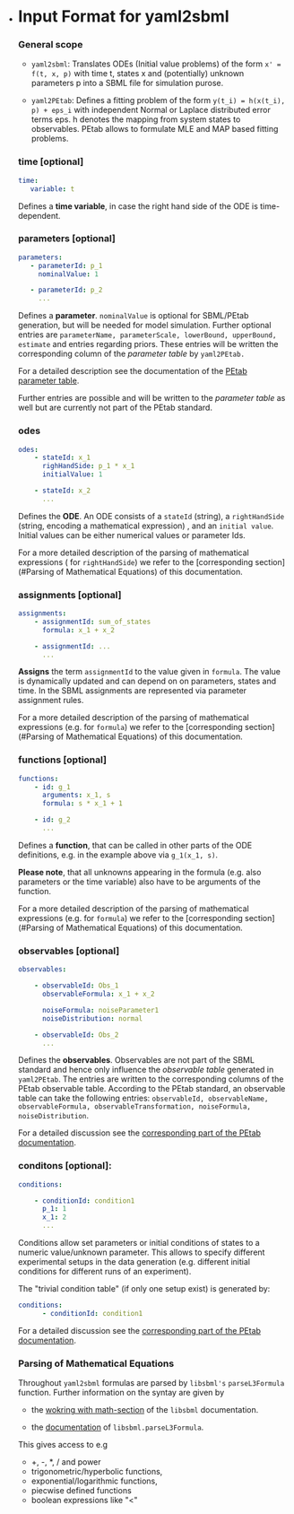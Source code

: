 * # Input Format for yaml2sbml

  ### General scope

  * `yaml2sbml`: Translates ODEs (Initial value problems) of the form `x' = f(t, x, p)` with time t, states x  and (potentially) unknown parameters p into a SBML file for simulation purose.

  * `yaml2PEtab`: Defines a fitting problem of the form `y(t_i) = h(x(t_i), p) + eps_i` with independent Normal or Laplace distributed error terms eps. h denotes the mapping from system states to observables. PEtab allows to formulate MLE and MAP based fitting problems.

    

  ### time [optional]

  ```yaml
  time:
     variable: t
  ```

  Defines a **time variable**, in case the right hand side of the ODE is time-dependent.
  
  

  ### parameters [optional]

  ```yaml
  parameters: 
     - parameterId: p_1
       nominalValue: 1
  
     - parameterId: p_2
       ...     
  ```

  Defines a **parameter**. `nominalValue` is optional for SBML/PEtab generation, but will be needed for model simulation. Further optional entries are `parameterName, parameterScale, lowerBound, upperBound, estimate` and entries regarding priors. These entries will be written the corresponding column of the _parameter table_ by `yaml2PEtab.`

  For a detailed description see the documentation of the [PEtab parameter table](https://github.com/PEtab-dev/PEtab/blob/master/doc/documentation_data_format.md#parameter-table "PEtab paramter table documentation"). 

  Further entries are possible and will be written to the _parameter table_ as well but are currently not part of the PEtab standard. 
  
  

  ### odes

  ```yaml
  odes:
      - stateId: x_1
        righHandSide: p_1 * x_1
        initialValue: 1
  
      - stateId: x_2
        ...      
  ```

  Defines the **ODE**. An ODE consists of a `stateId` (string), a `rightHandSide` (string, encoding a mathematical expression) , and an `initial value`. Initial values can be either numerical values or parameter Ids. 

  For a more detailed description of the parsing of mathematical expressions ( for  `rightHandSide`) we refer to the [corresponding section](#Parsing of Mathematical Equations) of this documentation.
  
  

  ### assignments [optional]

  ```yaml
  assignments:
      - assignmentId: sum_of_states
        formula: x_1 + x_2
  
      - assignmentId: ...
        ...
  ```

  **Assigns** the term `assignmentId` to the value given in `formula`. The value is dynamically updated and can depend on on parameters, states and time. In the SBML assignments are represented via parameter assignment rules.

  For a more detailed description of the parsing of mathematical expressions (e.g. for  `formula`) we refer to the [corresponding section](#Parsing of Mathematical Equations) of this documentation.
  
  

  ### functions [optional]

  ``` yaml
  functions:
      - id: g_1
        arguments: x_1, s
        formula: s * x_1 + 1
  
      - id: g_2
        ...
  ```

  Defines a **function**, that can be called in other parts of the ODE definitions, e.g. in the example above via  `g_1(x_1, s)`. 

  **Please note**, that all unknowns appearing in the formula (e.g. also parameters or the time variable) also have to be arguments of the function.  

  For a more detailed description of the parsing of mathematical expressions (e.g. for  `formula`) we refer to the [corresponding section](#Parsing of Mathematical Equations) of this documentation.
  
  

  ### observables [optional]

  ``` yaml
  observables:
  
      - observableId: Obs_1
        observableFormula: x_1 + x_2
  
        noiseFormula: noiseParameter1
        noiseDistribution: normal
  
      - observableId: Obs_2
        ...
  ```

  Defines the **observables**. Observables are not part of the SBML standard and hence only influence the _observable table_ generated in `yaml2PEtab`. The entries are written to the corresponding columns of the PEtab observable table. According to the PEtab standard, an observable table can take the following entries:  `observableId, observableName, observableFormula, observableTransformation, noiseFormula, noiseDistribution`. 

  For a detailed discussion see the [corresponding part of the PEtab documentation](https://github.com/PEtab-dev/PEtab/blob/master/doc/documentation_data_format.md#observables-table).
  
  

  ### conditons [optional]:

  ```yaml
  conditions:
  
      - conditionId: condition1
        p_1: 1
        x_1: 2
        ...
  ```

  Conditions allow set parameters or initial conditions of states to a numeric value/unknown parameter. This allows to specify different experimental setups in the data generation (e.g. different initial conditions for different runs of an experiment). 

  The "trivial condition table" (if only one setup exist) is generated by:

  ```yaml
  conditions:
        - conditionId: condition1
  ```


  
  For a detailed discussion see the [corresponding part of the PEtab documentation](https://github.com/PEtab-dev/PEtab/blob/master/doc/documentation_data_format.md#condition-table).
  
  

  ### Parsing of Mathematical Equations

   Throughout `yaml2sbml` formulas are parsed by `libsbml's` `parseL3Formula` function. Further information on the syntay are given by

  * the [wokring with math-section](http://sbml.org/Special/Software/libSBML/docs/formatted/python-api/libsbml-math.html) of the `libsbml` documentation.

  * the [documentation](http://sbml.org/Special/Software/libSBML/docs/formatted/python-api/namespacelibsbml.html#ae79acc3be958963c55f1d03944add36b) of `libsbml.parseL3Formula`.

  

  This gives access to e.g 

  * +, -, *, / and power
  * trigonometric/hyperbolic functions, 
  * exponential/logarithmic functions,
  * piecwise defined functions
  * boolean expressions like "<"

